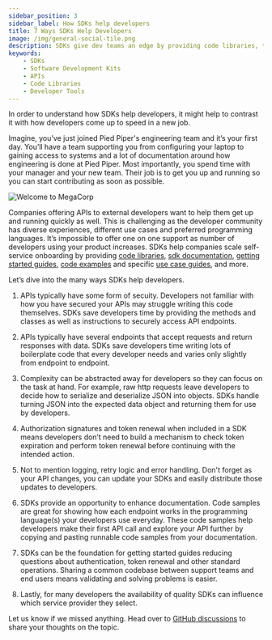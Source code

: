 ```yaml
---
sidebar_position: 3
sidebar_label: How SDKs help developers
title: 7 Ways SDKs Help Developers
image: /img/general-social-tile.png
description: SDKs give dev teams an edge by providing code libraries, tools, documentation & sample code to help them save time and make even complex tasks easier.
keywords: 
    - SDKs
    - Software Development Kits
    - APIs
    - Code Libraries
    - Developer Tools
---
```


In order to understand how SDKs help developers, it might help to contrast it with how developers come up to speed in a new job. 

Imagine, you’ve just joined Pied Piper's engineering team and it’s your first day. You’ll have a team supporting you from configuring your laptop to gaining access to systems and a lot of documentation around how engineering is done at Pied Piper. Most importantly, you spend time with your manager and your new team. Their job is to get you up and running so you can start contributing as soon as possible.

![Welcome to MegaCorp](/img/introduction-megacorp.webp)

Companies offering APIs to external developers want to help them get up and running quickly as well. This is challenging as the developer community has diverse experiences, different use cases and preferred programming languages. It’s impossible to offer one on one support as number of developers using your product increases. SDKs help companies scale self-service onboarding by providing [code libraries](/docs/introduction/what-is-an-sdk#code-libraries), [sdk documentation](/docs/introduction/what-is-an-sdk#sdk-documentation), [getting started guides](/docs/introduction/what-is-an-sdk#getting-started-guides), [code examples](/docs/introduction/what-is-an-sdk#code-examples) and specific [use case guides](/docs/introduction/what-is-an-sdk#use-case-guides), and more.

Let’s dive into the many ways SDKs help developers. 

1. APIs typically have some form of secuity. Developers not familiar with how you have secured your APIs may struggle writing this code themselves. SDKs save developers time by providing the methods and classes as well as instructions to securely access API endpoints.
   
2. APIs typically have several endpoints that accept requests and return responses with data. SDKs save developers time writing lots of boilerplate code that every developer needs and varies only slightly from endpoint to endpoint. 

3. Complexity can be abstracted away for developers so they can focus on the task at hand. For example, raw http requests leave developers to decide how to serialize and deserialize JSON into  objects. SDKs handle turning JSON into the expected data object and returning them for use by developers. 

4. Authorization signatures and token renewal when included in a SDK means developers don’t need to build a mechanism to check token expiration and perform token renewal before continuing with the intended action. 

5. Not to mention logging, retry logic and error handling. Don't forget as your API changes, you can update your SDKs and easily distribute those updates to developers.

6. SDKs provide an opportunity to enhance documentation. Code samples are great for showing how  each endpoint works in the programming language(s) your developers use everyday. These code samples help developers make their first API call and explore your API further by copying and pasting runnable code samples from your documentation.

7. SDKs can be the foundation for getting started guides reducing questions about authentication, token renewal and other standard operations. Sharing a common codebase between support teams and end users means validating and solving problems is easier.

8. Lastly, for many developers the availability of quality SDKs can influence which service provider they select.

Let us know if we missed anything. Head over to [GitHub discussions](https://github.com/apimatic/apimatic-sdks-io/discussions) to share your thoughts on the topic.
